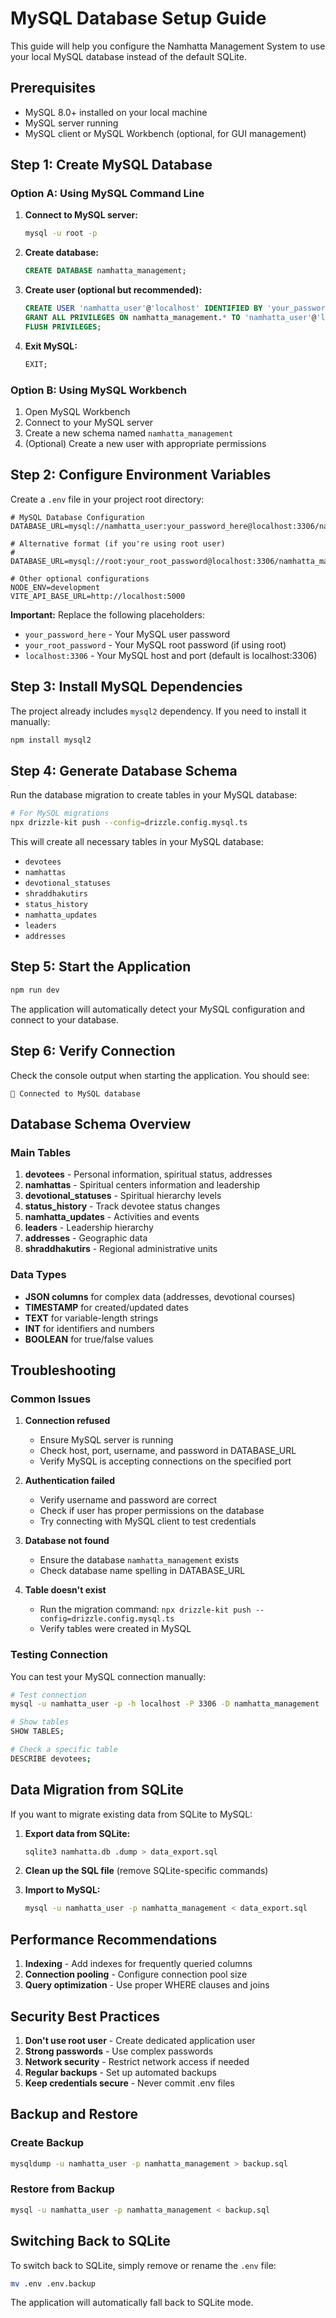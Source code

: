 # MySQL Database Setup Guide

This guide will help you configure the Namhatta Management System to use your local MySQL database instead of the default SQLite.

## Prerequisites

- MySQL 8.0+ installed on your local machine
- MySQL server running
- MySQL client or MySQL Workbench (optional, for GUI management)

## Step 1: Create MySQL Database

### Option A: Using MySQL Command Line

1. **Connect to MySQL server:**
   ```bash
   mysql -u root -p
   ```

2. **Create database:**
   ```sql
   CREATE DATABASE namhatta_management;
   ```

3. **Create user (optional but recommended):**
   ```sql
   CREATE USER 'namhatta_user'@'localhost' IDENTIFIED BY 'your_password_here';
   GRANT ALL PRIVILEGES ON namhatta_management.* TO 'namhatta_user'@'localhost';
   FLUSH PRIVILEGES;
   ```

4. **Exit MySQL:**
   ```sql
   EXIT;
   ```

### Option B: Using MySQL Workbench

1. Open MySQL Workbench
2. Connect to your MySQL server
3. Create a new schema named `namhatta_management`
4. (Optional) Create a new user with appropriate permissions

## Step 2: Configure Environment Variables

Create a `.env` file in your project root directory:

```env
# MySQL Database Configuration
DATABASE_URL=mysql://namhatta_user:your_password_here@localhost:3306/namhatta_management

# Alternative format (if you're using root user)
# DATABASE_URL=mysql://root:your_root_password@localhost:3306/namhatta_management

# Other optional configurations
NODE_ENV=development
VITE_API_BASE_URL=http://localhost:5000
```

**Important:** Replace the following placeholders:
- `your_password_here` - Your MySQL user password
- `your_root_password` - Your MySQL root password (if using root)
- `localhost:3306` - Your MySQL host and port (default is localhost:3306)

## Step 3: Install MySQL Dependencies

The project already includes `mysql2` dependency. If you need to install it manually:

```bash
npm install mysql2
```

## Step 4: Generate Database Schema

Run the database migration to create tables in your MySQL database:

```bash
# For MySQL migrations
npx drizzle-kit push --config=drizzle.config.mysql.ts
```

This will create all necessary tables in your MySQL database:
- `devotees`
- `namhattas`
- `devotional_statuses`
- `shraddhakutirs`
- `status_history`
- `namhatta_updates`
- `leaders`
- `addresses`

## Step 5: Start the Application

```bash
npm run dev
```

The application will automatically detect your MySQL configuration and connect to your database.

## Step 6: Verify Connection

Check the console output when starting the application. You should see:
```
🔗 Connected to MySQL database
```

## Database Schema Overview

### Main Tables

1. **devotees** - Personal information, spiritual status, addresses
2. **namhattas** - Spiritual centers information and leadership
3. **devotional_statuses** - Spiritual hierarchy levels
4. **status_history** - Track devotee status changes
5. **namhatta_updates** - Activities and events
6. **leaders** - Leadership hierarchy
7. **addresses** - Geographic data
8. **shraddhakutirs** - Regional administrative units

### Data Types

- **JSON columns** for complex data (addresses, devotional courses)
- **TIMESTAMP** for created/updated dates
- **TEXT** for variable-length strings
- **INT** for identifiers and numbers
- **BOOLEAN** for true/false values

## Troubleshooting

### Common Issues

1. **Connection refused**
   - Ensure MySQL server is running
   - Check host, port, username, and password in DATABASE_URL
   - Verify MySQL is accepting connections on the specified port

2. **Authentication failed**
   - Verify username and password are correct
   - Check if user has proper permissions on the database
   - Try connecting with MySQL client to test credentials

3. **Database not found**
   - Ensure the database `namhatta_management` exists
   - Check database name spelling in DATABASE_URL

4. **Table doesn't exist**
   - Run the migration command: `npx drizzle-kit push --config=drizzle.config.mysql.ts`
   - Verify tables were created in MySQL

### Testing Connection

You can test your MySQL connection manually:

```bash
# Test connection
mysql -u namhatta_user -p -h localhost -P 3306 -D namhatta_management

# Show tables
SHOW TABLES;

# Check a specific table
DESCRIBE devotees;
```

## Data Migration from SQLite

If you want to migrate existing data from SQLite to MySQL:

1. **Export data from SQLite:**
   ```bash
   sqlite3 namhatta.db .dump > data_export.sql
   ```

2. **Clean up the SQL file** (remove SQLite-specific commands)

3. **Import to MySQL:**
   ```bash
   mysql -u namhatta_user -p namhatta_management < data_export.sql
   ```

## Performance Recommendations

1. **Indexing** - Add indexes for frequently queried columns
2. **Connection pooling** - Configure connection pool size
3. **Query optimization** - Use proper WHERE clauses and joins

## Security Best Practices

1. **Don't use root user** - Create dedicated application user
2. **Strong passwords** - Use complex passwords
3. **Network security** - Restrict network access if needed
4. **Regular backups** - Set up automated backups
5. **Keep credentials secure** - Never commit .env files

## Backup and Restore

### Create Backup
```bash
mysqldump -u namhatta_user -p namhatta_management > backup.sql
```

### Restore from Backup
```bash
mysql -u namhatta_user -p namhatta_management < backup.sql
```

## Switching Back to SQLite

To switch back to SQLite, simply remove or rename the `.env` file:
```bash
mv .env .env.backup
```

The application will automatically fall back to SQLite mode.